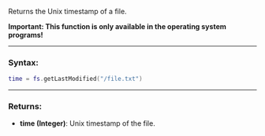 Returns the Unix timestamp of a file.

**Important: This function is only available in the operating system programs!**

---

### Syntax:
```lua
time = fs.getLastModified("/file.txt")
```

---

### Returns:

* **time (Integer)**: Unix timestamp of the file.
